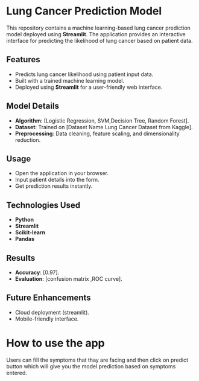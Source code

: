   

# Lung Cancer Prediction Model  

This repository contains a machine learning-based lung cancer prediction model deployed 
using **Streamlit**. The application provides an interactive interface for predicting the 
likelihood of lung cancer based on patient data.  

## Features  
- Predicts lung cancer likelihood using patient input data.  
- Built with a trained machine learning model.  
- Deployed using **Streamlit** for a user-friendly web interface.  

## Model Details  
- **Algorithm**: [Logistic Regression, SVM,Decision Tree, Random Forest].  
- **Dataset**: Trained on [Dataset Name Lung Cancer Dataset from Kaggle].  
- **Preprocessing**: Data cleaning, feature scaling, and dimensionality reduction.  


## Usage  
- Open the application in your browser.  
- Input patient details into the form.  
- Get prediction results instantly.  

## Technologies Used  
- **Python**  
- **Streamlit**  
- **Scikit-learn**  
- **Pandas**  

## Results  
- **Accuracy**: [0.97].  
- **Evaluation**: [confusion matrix ,ROC curve].  

## Future Enhancements  
- Cloud deployment (streamlit).  
- Mobile-friendly interface.  

# How to use the app
Users can fill the symptoms that thay are facing 
and then click on predict button which will give you 
the model prediction based on symptoms entered.
